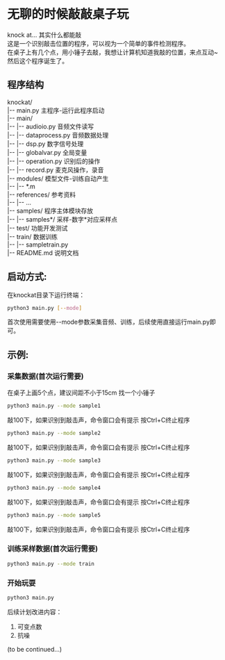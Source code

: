 # 无聊的时候敲敲桌子玩  
knock at... 其实什么都能敲  
这是一个识别敲击位置的程序，可以视为一个简单的事件检测程序。  
在桌子上有几个点，用小锤子去敲，我想让计算机知道我敲的位置，来点互动~  
然后这个程序诞生了。  

## 程序结构  
knockat/  
|-- main.py                  主程序-运行此程序启动  
|-- main/  
|-- |-- audioio.py              音频文件读写  
|-- |-- dataprocess.py      音频数据处理  
|-- |-- dsp.py                    数字信号处理  
|-- |-- globalvar.py           全局变量  
|-- |-- operation.py           识别后的操作  
|-- |-- record.py                麦克风操作，录音  
|-- modules/                    模型文件-训练自动产生  
|-- |-- \*.m  
|-- references/            参考资料  
|-- |--  ...  
|-- samples/                程序主体模块存放  
|-- |-- samples\*/           采样-数字\*对应采样点  
|-- test/                   功能开发测试  
|-- train/                  数据训练  
|-- |-- sampletrain.py  
|-- README.md              说明文档  

## 启动方式:  
在knockat目录下运行终端：  
```sh
python3 main.py [--mode]
```
首次使用需要使用--mode参数采集音频、训练，后续使用直接运行main.py即可。

## 示例:
### 采集数据(首次运行需要)
在桌子上画5个点，建议间距不小于15cm
找一个小锤子

```sh
python3 main.py --mode sample1
```
敲100下，如果识别到敲击声，命令窗口会有提示
按Ctrl+C终止程序

```sh
python3 main.py --mode sample2
```
敲100下，如果识别到敲击声，命令窗口会有提示
按Ctrl+C终止程序

```sh
python3 main.py --mode sample3
```
敲100下，如果识别到敲击声，命令窗口会有提示
按Ctrl+C终止程序

```sh
python3 main.py --mode sample4
```
敲100下，如果识别到敲击声，命令窗口会有提示
按Ctrl+C终止程序

```sh
python3 main.py --mode sample5
```
敲100下，如果识别到敲击声，命令窗口会有提示
按Ctrl+C终止程序

### 训练采样数据(首次运行需要)
```sh
python3 main.py --mode train
```
### 开始玩耍
```sh
python3 main.py
```
  
后续计划改进内容：  
1. 可变点数  
2. 抗噪  

(to be continued...)

